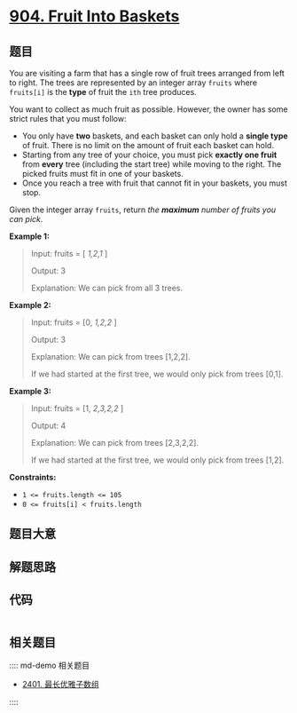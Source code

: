 # [904. Fruit Into Baskets](https://leetcode.com/problems/fruit-into-baskets/)

## 题目

You are visiting a farm that has a single row of fruit trees arranged from
left to right. The trees are represented by an integer array `fruits` where
`fruits[i]` is the **type** of fruit the `ith` tree produces.

You want to collect as much fruit as possible. However, the owner has some
strict rules that you must follow:

  * You only have **two** baskets, and each basket can only hold a **single type** of fruit. There is no limit on the amount of fruit each basket can hold.
  * Starting from any tree of your choice, you must pick **exactly one fruit** from **every** tree (including the start tree) while moving to the right. The picked fruits must fit in one of your baskets.
  * Once you reach a tree with fruit that cannot fit in your baskets, you must stop.

Given the integer array `fruits`, return _the **maximum** number of fruits you
can pick_.



**Example 1:**

> Input: fruits = [ _1,2,1_ ]
> 
> Output: 3
> 
> Explanation: We can pick from all 3 trees.

**Example 2:**

> Input: fruits = [0, _1,2,2_ ]
> 
> Output: 3
> 
> Explanation: We can pick from trees [1,2,2].
> 
> If we had started at the first tree, we would only pick from trees [0,1].

**Example 3:**

> Input: fruits = [1, _2,3,2,2_ ]
> 
> Output: 4
> 
> Explanation: We can pick from trees [2,3,2,2].
> 
> If we had started at the first tree, we would only pick from trees [1,2].

**Constraints:**

  * `1 <= fruits.length <= 105`
  * `0 <= fruits[i] < fruits.length`


## 题目大意

## 解题思路

## 代码

```javascript

```

## 相关题目

:::: md-demo 相关题目
- [2401. 最长优雅子数组](https://leetcode.com/problems/longest-nice-subarray)

::::
